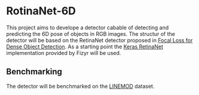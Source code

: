 # RotinaNet-6D
This project aims to develope a detector cabable of detecting and predicting the 6D pose of objects in RGB images. The structur of the detector will be based on the RetinaNet detector proposed in [Focal Loss for Dense Object Detection](https://arxiv.org/pdf/1708.02002.pdf). As a starting point the [Keras RetinaNet](https://github.com/fizyr/keras-retinanet) implementation provided by Fizyr will be used. 

## Benchmarking 
The detector will be benchmarked on the [LINEMOD](https://bop.felk.cvut.cz/datasets/) dataset.
